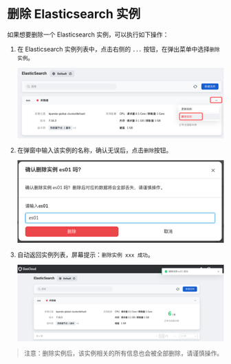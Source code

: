 # 删除 Elasticsearch 实例

如果想要删除一个 Elasticsearch 实例，可以执行如下操作：

1. 在 Elasticsearch 实例列表中，点击右侧的 `...` 按钮，在弹出菜单中选择`删除实例`。

    ![删除实例](../images/delete01.png)

2. 在弹窗中输入该实例的名称，确认无误后，点击`删除`按钮。

    ![删除实例](../images/delete03.png)

3. 自动返回实例列表，屏幕提示：`删除实例 xxx 成功`。

    ![删除实例](../images/delete04.png)

> 注意：删除实例后，该实例相关的所有信息也会被全部删除，请谨慎操作。
